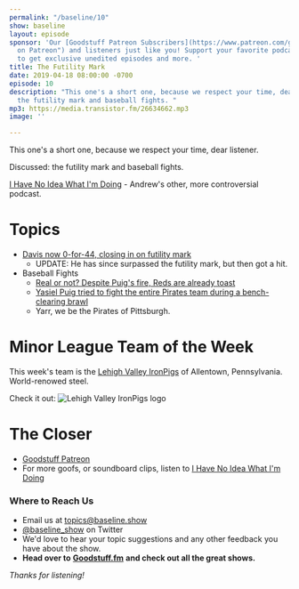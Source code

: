 ```yaml
---
permalink: "/baseline/10"
show: baseline
layout: episode
sponsor: 'Our [Goodstuff Patreon Subscribers](https://www.patreon.com/goodstuff "Goodstuff
  on Patreon") and listeners just like you! Support your favorite podcasts directly
  to get exclusive unedited episodes and more. '
title: The Futility Mark
date: 2019-04-18 08:00:00 -0700
episode: 10
description: "This one's a short one, because we respect your time, dear listener.\n\nDiscussed:
  the futility mark and baseball fights. "
mp3: https://media.transistor.fm/26634662.mp3
image: ''

---
```

This one's a short one, because we respect your time, dear listener.

Discussed: the futility mark and baseball fights.

[I Have No Idea What I'm Doing](https://goodstuff.fm/noidea/) - Andrew's other, more controversial podcast.

# Topics
- [Davis now 0-for-44, closing in on futility mark](http://www.espn.com/mlb/story/_/id/26465739/davis-now-0-44-closing-futility-mark)
	- UPDATE: He has since surpassed the futility mark, but then got a hit.
- Baseball Fights
	- [Real or not? Despite Puig's fire, Reds are already toast](http://www.espn.com/mlb/story/_/id/26466044/real-not-puig-fire-reds-already-toast)
	- [Yasiel Puig tried to fight the entire Pirates team during a bench-clearing brawl](https://www.sbnation.com/lookit/2019/4/7/18299424/yasiel-puig-reds-pirates-brawl-video)
    - Yarr, we be the Pirates of Pittsburgh.

# Minor League Team of the Week

This week's team is the [Lehigh Valley IronPigs](https://en.wikipedia.org/wiki/Lehigh_Valley_IronPigs) of Allentown, Pennsylvania. World-renowed steel.

Check it out:
![Lehigh Valley IronPigs logo](https://upload.wikimedia.org/wikipedia/en/3/37/LehighValleyIronPigs.png)

# The Closer

* [Goodstuff Patreon](https://patreon.com/goodstuff)
* For more goofs, or soundboard clips, listen to [I Have No Idea What I'm Doing](https://goodstuff.fm/noidea/)

### **Where to Reach Us**

* Email us at [topics@baseline.show](mailto:topics@baseline.show)
* [@baseline_show](https://twitter.com/baseline_show) on Twitter
* We'd love to hear your topic suggestions and any other feedback you have about the show.
* **Head over to** [**Goodstuff.fm**](http://goodstuff.fm/) **and check out all the great shows.**

_Thanks for listening!_